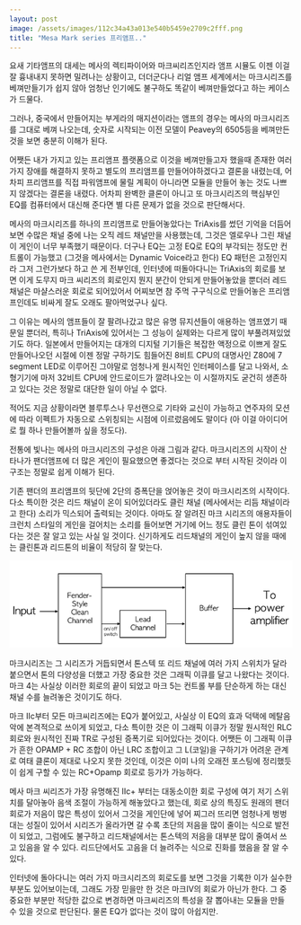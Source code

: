```yaml
---
layout: post
image: /assets/images/112c34a43a013e540b5459e2709c2fff.png
title: "Mesa Mark series 프리앰프.."
---
```



요새 기타앰프의 대세는 메사의 렉티파이어와 마크씨리즈인지라 앰프 시뮬도 이젠 이걸 잘 흉내내지 못하면 밀려나는 상황이고, 더더군다나 리얼 앰프 세계에서는 마크시리즈를 베껴만들기가 쉽지 않아 엄청난 인기에도 불구하도 똑같이 베껴만들었다고 하는 케이스가 드물다.




그러나, 중국에서 만들어지는 부게라의 매지션이라는 앰프의 경우는 메사의 마크시리즈를 그대로 베껴 나오는데, 숫자로 시작되는 이전 모델이 Peavey의 6505등을 베껴만든 것을 보면 충분히 이해가 된다.




어쨋든 내가 가지고 있는 프리앰프 플랫폼으로 이것을 베껴만들고자 했을때 존재한 여러 가지 장애를 해결하지 못하고 별도의 프리앰프를 만들어야하겠다고 결론을 내렸는데, 어차피 프리앰프를 직접 파워앰프에 물릴 계획이 아니라면 모듈을 만들어 놓는 것도 나쁘지 않겠다는 결론을 내렸다. 어차피 완벽한 클론이 아니고 또 마크시리즈의 핵심부인 EQ를 컴퓨터에서 대신해 준다면 별 다른 문제가 없을 것으로 판단해서다.




메사의 마크시리즈를 하나의 프리앰프로 만들어놓았다는 TriAxis를 썼던 기억을 더듬어보면 수많은 채널 중에 나는 오직 레드 채널만을 사용했는데, 그것은 엘로우나 그린 채널이 게인이 너무 부족했기 때문이다. 더구나 EQ는 고정 EQ로 EQ의 부각되는 정도만 컨트롤이 가능했고 (그것을 메사에서는 Dynamic Voice라고 한다) EQ 패턴은 고정인지라 그저 그런가보다 하고 쓴 게 전부인데, 인터넷에 떠돌아다니는 TriAxis의 회로를 보면 이게 도무지 마크 씨리즈의 회로인지 뭔지 분간이 안되게 만들어놓았을 뿐더러 레드채널은 마샬스러운 회로로 되어있어서 어찌보면 참 주먹 구구식으로 만들어놓은 프리앰프인데도 비싸게 잘도 오래도 팔아먹었구나 싶다.




그 이유는 메사의 앰프들이 잘 팔려나갔고 많은 유명 뮤지션들이 애용하는 앰프였기 때문일 뿐더러, 특히나 TriAxis에 있어서는 그 성능이 실제와는 다르게 많이 부풀려져있었기도 하다. 일본에서 만들어지는 대개의 디지털 기기들은 복잡한 액정으로 이쁘게 잘도 만들어나오던 시절에 이젠 정말 구하기도 힘들어진 8비트 CPU의 대명사인 Z80에 7 segment LED로 이루어진 그야말로 엄청나게 원시적인 인터페이스를 달고 나와서, 소형기기에 마저 32비트 CPU에 안드로이드가 깔려나오는 이 시절까지도 굳건히 생존하고 있다는 것은 정말로 대단한 일이 아닐 수 없다. 




적어도 지금 상황이라면 블루투스나 무선랜으로 기타와 교신이 가능하고 연주자의 모션에 따라 이펙트가 자동으로 스위칭되는 시점에 이르렀음에도 말이다 (아 이걸 아이디어로 뭘 하나 만들어볼까 싶을 정도다).




전통에 빛나는 메사의 마크시리즈의 구성은 아래 그림과 같다. 마크시리즈의 시작이 산타나가 팬더앰프에 더 많은 게인이 필요했으면 좋겠다는 것으로 부터 시작된 것이라 이 구조는 정말로 쉽게 이해가 된다.




기존 팬더의 프리앰프의 뒷단에 2단의 증폭단을 얹어놓은 것이 마크시리즈의 시작이다. 다소 특이한 것은 리드 채널이 온이 되어있더라도 클린 채널 (메사에서는 리듬 채널이라고 한다) 소리가 믹스되어 출력되는 것이다. 아마도 잘 알려진 마크 시리즈의 애용자들이 크런치 스타일의 게인을 걸어치는 소리를 들어보면 거기에 어느 정도 클린 톤이 섞여있다는 것은 잘 알고 있는 사실 일 것이다. 신기하게도 리드채널의 게인이 높지 않을 때에는 클린톤과 리드톤의 비율이 적당히 잘 맞는다.



![image](/assets/images/112c34a43a013e540b5459e2709c2fff.png)




마크시리즈는 그 시리즈가 거듭되면서 톤스텍 또 리드 채널에 여러 가지 스위치가 달라붙으면서 톤의 다양성을 더했고 가장 중요한 것은 그래픽 이큐를 달고 나왔다는 것이다. 마크 4는 사실상 이러한 회로의 끝이 되었고 마크 5는 컨트롤 부를 단순하게 하는 대신 채널 수를 늘려놓은 것이기도 하다.




마크 IIc부터 모든 마크씨리즈에는 EQ가 붙어있고, 사실상 이 EQ의 효과 덕택에 메탈음악에 본격적으로 쓰이게 되었고, 다소 특이한 것은 이 그래픽 이큐가 정말 원시적인 RLC 회로와 원시적인 진짜 TR로 구성된 증폭기로 되어있다는 것이다. 어쨋든 이 그래픽 이큐가 흔한 OPAMP + RC 조합이 아닌 LRC 조합이고 그 L(코일)을 구하기가 어려운 관계로 여태 클론이 제대로 나오지 못한 것인데, 이것은 이미 나의 오래전 포스팅에 정리했듯이 쉽게 구할 수 있는 RC+Opamp 회로로 등가가 가능하다.




메사 마크 씨리즈가 가장 유명해진 IIc+ 부터는 대동소이한 회로 구성에 여기 저기 스위치를 달아놓아 음색 조절이 가능하게 해놓았다고 했는데, 회로 상의 특징도 원래의 팬더 회로가 저음이 많은 특성이 있어서 그것을 게인단에 넣어 찌그러 뜨리면 엄청나게 벙벙대는 성질이 있어서 시리즈가 올라가면 갈 수록 초단의 저음을 많이 줄이는 식으로 발전이 되었고, 그럼에도 불구하고 리드채널에서는 톤스텍의 저음을 대부분 많이 줄여서 쓰고 있음을 알 수 있다. 리드단에서도 고음을 더 늘려주는 식으로 진화를 했음을 잘 알 수 있다.




인터넷에 돌아다니는 여러 가지 마크시리즈의 회로도를 보면 그것을 기록한 이가 실수한 부분도 있어보이는데, 그래도 가장 믿을만 한 것은 마크IV의 회로가 아닌가 한다. 그 중 중요한 부분만 적당한 값으로 변경하면 마크씨리즈의 특성을 잘 뽑아내는 모듈을 만들 수 있을 것으로 판단된다. 물론 EQ가 없다는 것이 많이 아쉽지만.





